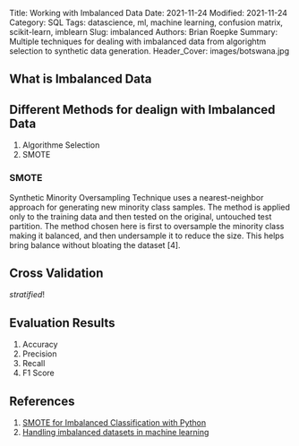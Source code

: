 
Title: Working with Imbalanced Data
Date: 2021-11-24
Modified: 2021-11-24
Category: SQL
Tags: datascience, ml, machine learning, confusion matrix, scikit-learn, imblearn
Slug: imbalanced
Authors: Brian Roepke
Summary: Multiple techniques for dealing with imbalanced data from algorightm selection to synthetic data generation.
Header_Cover: images/botswana.jpg

## What is Imbalanced Data


## Different Methods for dealign with Imbalanced Data

1. Algorithme Selection
2. SMOTE


### SMOTE 

Synthetic Minority Oversampling Technique uses a nearest-neighbor approach for generating new minority class samples. The method is applied only to the training data and then tested on the original, untouched test partition. The method chosen here is first to oversample the minority class making it balanced, and then undersample it to reduce the size. This helps bring balance without bloating the dataset [4].


## Cross Validation

*stratified*!

## Evaluation Results

1. Accuracy
2. Precision
3. Recall
4. F1 Score




## References

1. [SMOTE for Imbalanced Classification with Python](https://machinelearningmastery.com/smote-oversampling-for-imbalanced-classification/)
2. [Handling imbalanced datasets in machine learning](https://towardsdatascience.com/handling-imbalanced-datasets-in-machine-learning-7a0e84220f28)
